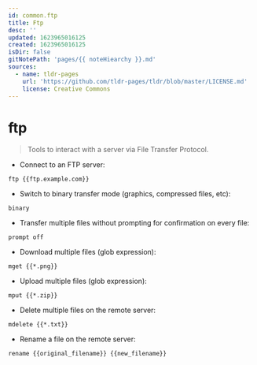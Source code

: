```yaml
---
id: common.ftp
title: Ftp
desc: ''
updated: 1623965016125
created: 1623965016125
isDir: false
gitNotePath: 'pages/{{ noteHiearchy }}.md'
sources:
  - name: tldr-pages
    url: 'https://github.com/tldr-pages/tldr/blob/master/LICENSE.md'
    license: Creative Commons
---
```

# ftp

> Tools to interact with a server via File Transfer Protocol.

- Connect to an FTP server:

`ftp {{ftp.example.com}}`

- Switch to binary transfer mode (graphics, compressed files, etc):

`binary`

- Transfer multiple files without prompting for confirmation on every file:

`prompt off`

- Download multiple files (glob expression):

`mget {{*.png}}`

- Upload multiple files (glob expression):

`mput {{*.zip}}`

- Delete multiple files on the remote server:

`mdelete {{*.txt}}`

- Rename a file on the remote server:

`rename {{original_filename}} {{new_filename}}`

